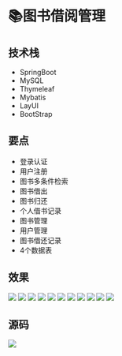 # 📚图书借阅管理

<MyGlobalComponent />

## 技术栈
- SpringBoot
- MySQL
- Thymeleaf
- Mybatis
- LayUI
- BootStrap
## 要点
- 登录认证
- 用户注册
- 图书多条件检索
- 图书借出
- 图书归还
- 个人借书记录
- 图书管理
- 用户管理
- 图书借还记录
- 4个数据表

## 效果
![](http://cdn.qiniu.liyansheng.top/img/20240610021016.png)
![](http://cdn.qiniu.liyansheng.top/img/20240610021206.png)
![](http://cdn.qiniu.liyansheng.top/img/20240610021250.png)
![](http://cdn.qiniu.liyansheng.top/img/20240610021312.png)
![](http://cdn.qiniu.liyansheng.top/img/20240610021341.png)
![](http://cdn.qiniu.liyansheng.top/img/20240610021437.png)
![](http://cdn.qiniu.liyansheng.top/img/20240610021454.png)
![](http://cdn.qiniu.liyansheng.top/img/20240610021513.png)
![](http://cdn.qiniu.liyansheng.top/img/20240610021543.png)
![](http://cdn.qiniu.liyansheng.top/img/20240610021614.png)
![](http://cdn.qiniu.liyansheng.top/img/20240610021635.png)
## 源码
![](http://cdn.qiniu.liyansheng.top/img/20240610024015.png)